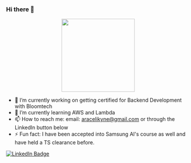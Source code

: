 ### Hi there 👋

<div id="header" align="center">
  <img src="https://media.giphy.com/media/HscDLzkO8EOTmgkhQP/giphy.gif" width="200"/>
</div>


- 🔭 I’m currently working on getting certified for Backend Development with Bloomtech
- 🌱 I’m currently learning AWS and Lambda
- 📫 How to reach me: email: aracelikyne@gmail.com or through the LinkedIn button below
- ⚡ Fun fact: I have been accepted into Samsung AI's course as well and have held a TS clearance before.

<div id="badges">
  <a href="https://www.linkedin.com/in/araceli-kyne/">
  <img src="https://img.shields.io/badge/LinkedIn-blue?style=for-the-badge&logo=linkedin&logoColor=white" alt="LinkedIn Badge"/>
</div>
<!--
**Aracelikyne/Aracelikyne** is a ✨ _special_ ✨ repository because its `README.md` (this file) appears on your GitHub profile.

Here are some ideas to get you started:

- 🔭 I’m currently working on ...
- 🌱 I’m currently learning ...
- 👯 I’m looking to collaborate on ...
- 🤔 I’m looking for help with ...
- 💬 Ask me about ...
- 📫 How to reach me: ...
- 😄 Pronouns: ...
- ⚡ Fun fact: ...
-->
